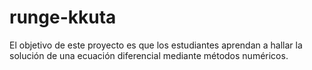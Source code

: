 # runge-kkuta
El objetivo de este proyecto es que los estudiantes aprendan a hallar la solución de una ecuación diferencial mediante
métodos numéricos.